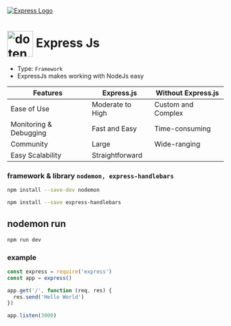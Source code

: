 [![Express Logo](https://i.cloudup.com/zfY6lL7eFa-3000x3000.png)](http://expressjs.com/)

# <img align='center' src="https://skillicons.dev/icons?i=express" alt="dotenv" title="dotenv" width='60'> Express Js

- Type: `Framework`
- ExpressJs makes working with NodeJs easy

| Features           | Express.js                | Without Express.js       |
|--------------------|---------------------------|--------------------------|
| Ease of Use        | Moderate to High          | Custom and Complex       |
| Monitoring & Debugging | Fast and Easy        | Time-consuming           |
| Community          | Large                     | Wide-ranging             |
| Easy Scalability   | Straightforward           | 

### framework & library `nodemon, express-handlebars`
```bash
npm install --save-dev nodemon
```

```bash
npm install --save express-handlebars
```

## nodemon run
```bash
npm run dev
```

### example
```js
const express = require('express')
const app = express()

app.get('/', function (req, res) {
  res.send('Hello World')
})

app.listen(3000)
```